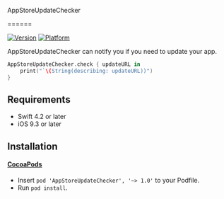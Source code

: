 AppStoreUpdateChecker

======

[![Version](https://img.shields.io/cocoapods/v/AppStoreUpdateChecker.svg?style=flat)](http://cocoadocs.org/docsets/AppStoreUpdateChecker)
[![Platform](https://img.shields.io/cocoapods/p/AppStoreUpdateChecker.svg?style=flat)](http://cocoadocs.org/docsets/AppStoreUpdateChecker)

AppStoreUpdateChecker can notify you if you need to update your app.

```swift
AppStoreUpdateChecker.check { updateURL in
    print("`\(String(describing: updateURL))")
}
```

## Requirements

- Swift 4.2 or later
- iOS 9.3 or later

## Installation

#### [CocoaPods](https://github.com/cocoapods/cocoapods)

- Insert `pod 'AppStoreUpdateChecker', '~> 1.0'` to your Podfile.
- Run `pod install`.
